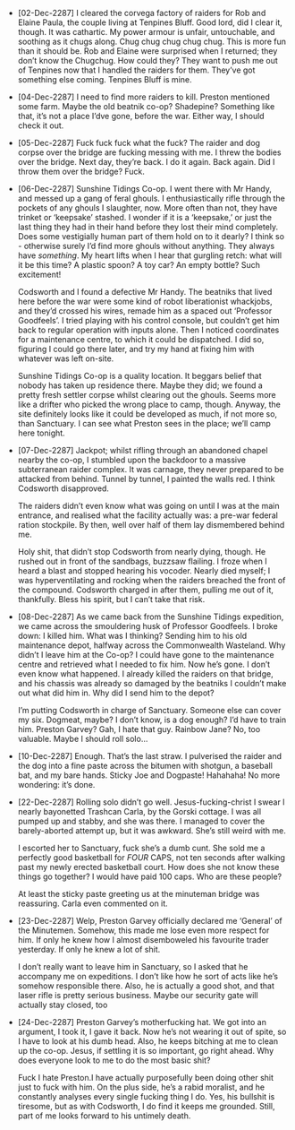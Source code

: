 * [02-Dec-2287] I cleared the corvega factory of raiders for Rob and Elaine Paula, the couple living at Tenpines Bluff. Good lord, did I clear it, though. It was cathartic. My power armour is unfair, untouchable, and soothing as it chugs along. Chug chug chug chug chug. This is more fun than it should be. Rob and Elaine were surprised when I returned; they don’t know the Chugchug. How could they? They want to push me out of Tenpines now that I handled the raiders for them. They’ve got something else coming. Tenpines Bluff is mine.

* [04-Dec-2287] I need to find more raiders to kill. Preston mentioned some farm. Maybe the old beatnik co-op? Shadepine? Something like that, it’s not a place I’dve gone, before the war. Either way, I should check it out.

* [05-Dec-2287] Fuck fuck fuck what the fuck? The raider and dog corpse over the bridge are fucking messing with me. I threw the bodies over the bridge. Next day, they’re back. I do it again. Back again. Did I throw them over the bridge? Fuck.

* [06-Dec-2287] Sunshine Tidings Co-op. I went there with Mr Handy, and messed up a gang of feral ghouls. I enthusiastically rifle through the pockets of any ghouls I slaughter, now. More often than not, they have trinket or ‘keepsake’ stashed. I wonder if it is a ‘keepsake,’ or just the last thing they had in their hand before they lost their mind completely. Does some vestigially human part of them hold on to it dearly? I think so - otherwise surely I’d find more ghouls without anything. They always have *something*. My heart lifts when I hear that gurgling retch: what will it be this time? A plastic spoon? A toy car? An empty bottle? Such excitement! 

    Codsworth and I found a defective Mr Handy. The beatniks that lived here before the war were some kind of robot liberationist whackjobs, and they’d crossed his wires, remade him as a spaced out ‘Professor Goodfeels’. I tried playing with his control console, but couldn’t get him back to regular operation with inputs alone. Then I noticed coordinates for a maintenance centre, to which it could be dispatched. I did so, figuring I could go there later, and try my hand at fixing him with whatever was left on-site. 

    Sunshine Tidings Co-op is a quality location. It beggars belief that nobody has taken up residence there. Maybe they did; we found a pretty fresh settler corpse whilst clearing out the ghouls. Seems more like a drifter who picked the wrong place to camp, though. Anyway, the site definitely looks like it could be developed as much, if not more so, than Sanctuary. I can see what Preston sees in the place; we’ll camp here tonight.

* [07-Dec-2287] Jackpot; whilst rifling through an abandoned chapel nearby the co-op, I stumbled upon the backdoor to a massive subterranean raider complex. It was carnage, they never prepared to be attacked from behind. Tunnel by tunnel, I painted the walls red. I think Codsworth disapproved. 

    The raiders didn’t even know what was going on until I was at the main entrance, and realised what the facility actually was: a pre-war federal ration stockpile. By then, well over half of them lay dismembered behind me. 

    Holy shit, that didn’t stop Codsworth from nearly dying, though. He rushed out in front of the sandbags, buzzsaw flailing. I froze when I heard a blast and stopped hearing his vocoder. Nearly died myself; I was hyperventilating and rocking when the raiders breached the front of the compound. Codsworth charged in after them, pulling me out of it, thankfully. Bless his spirit, but I can’t take that risk.

* [08-Dec-2287] As we came back from the Sunshine Tidings expedition, we came across the smouldering husk of Professor Goodfeels. I broke down: I killed him. What was I thinking? Sending him to his old maintenance depot, halfway across the Commonwealth Wasteland. Why didn’t I leave him at the Co-op? I could have gone to the maintenance centre and retrieved what I needed to fix him. Now he’s gone. I don’t even know what happened. I already killed the raiders on that bridge, and his chassis was already so damaged by the beatniks I couldn’t make out what did him in. Why did I send him to the depot?

    I’m putting Codsworth in charge of Sanctuary. Someone else can cover my six. Dogmeat, maybe? I don’t know, is a dog enough? I’d have to train him. Preston Garvey? Gah, I hate that guy. Rainbow Jane? No, too valuable. Maybe I should roll solo…


* [10-Dec-2287] Enough. That’s the last straw. I pulverised the raider and the dog into a fine paste across the bitumen with shotgun, a baseball bat, and my bare hands. Sticky Joe and Dogpaste! Hahahaha! No more wondering: it’s done.

* [22-Dec-2287] Rolling solo didn’t go well. Jesus-fucking-christ I swear I nearly bayonetted Trashcan Carla, by the Gorski cottage. I was all pumped up and stabby, and she was there. I managed to cover the barely-aborted attempt up, but it was awkward. She’s still weird with me. 

    I escorted her to Sanctuary, fuck she’s a dumb cunt. She sold me a perfectly good basketball for *FOUR* CAPS, not ten seconds after walking past my newly erected basketball court. How does she not know these things go together? I would have paid 100 caps. Who are these people? 

    At least the sticky paste greeting us at the minuteman bridge was reassuring. Carla even commented on it.

* [23-Dec-2287] Welp, Preston Garvey officially declared me ‘General’ of the Minutemen. Somehow, this made me lose even more respect for him. If only he knew how I almost disemboweled his favourite trader yesterday. If only he knew a lot of shit.

    I don’t really want to leave him in Sanctuary, so I asked that he accompany me on expeditions. I don’t like how he sort of acts like he’s somehow responsible there. Also, he is actually a good shot, and that laser rifle is pretty serious business. Maybe our security gate will actually stay closed, too

* [24-Dec-2287] Preston Garvey’s motherfucking hat. We got into an argument, I took it, I gave it back. Now he’s not wearing it out of spite, so I have to look at his dumb head. Also, he keeps bitching at me to clean up the co-op. Jesus, if settling it is so important, go right ahead. Why does everyone look to me to do the most basic shit? 

    Fuck I hate Preston.I have actually purposefully been doing other shit just to fuck with him. On the plus side, he’s a rabid moralist, and he constantly analyses every single fucking thing I do. Yes, his bullshit is tiresome, but as with Codsworth, I do find it keeps me grounded. Still, part of me looks forward to his untimely death.
